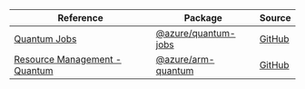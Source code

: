 | Reference | Package | Source |
|---|---|---|
|[Quantum Jobs](quantum-jobs-readme.md)|[@azure/quantum-jobs](https://www.npmjs.com/package/@azure/quantum-jobs)|[GitHub](https://github.com/Azure/azure-sdk-for-js/blob/main/sdk/quantum/quantum-jobs)|
|[Resource Management - Quantum](arm-quantum-readme.md)|[@azure/arm-quantum](https://www.npmjs.com/package/@azure/arm-quantum)|[GitHub](https://github.com/Azure/azure-sdk-for-js/blob/main/sdk/quantum/arm-quantum)|
